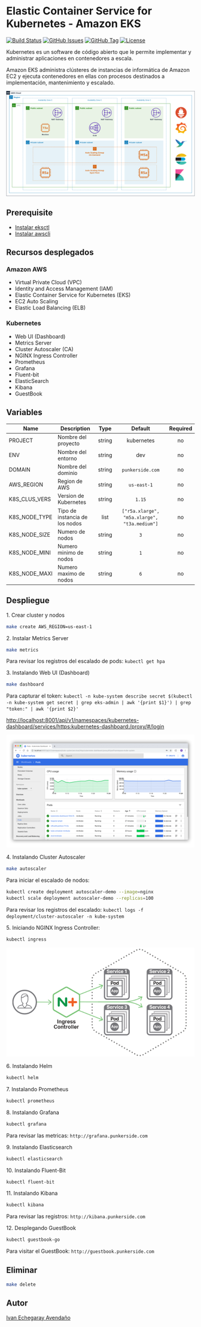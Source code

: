 # Elastic Container Service for Kubernetes - Amazon EKS

[![Build Status](https://travis-ci.org/punkerside/kubernetes-demo.svg?branch=master)](https://travis-ci.org/punkerside/kubernetes-demo)
[![GitHub Issues](https://img.shields.io/github/issues/punkerside/kubernetes-demo.svg)](https://github.com/punkerside/kubernetes-demo/issues)
[![GitHub Tag](https://img.shields.io/github/tag-date/punkerside/kubernetes-demo.svg?style=plastic)](https://github.com/punkerside/kubernetes-demo/tags/)
[![License](https://img.shields.io/badge/License-Apache%202.0-blue.svg)](https://opensource.org/licenses/Apache-2.0)

Kubernetes es un software de código abierto que le permite implementar y administrar aplicaciones en contenedores a escala.

Amazon EKS administra clústeres de instancias de informática de Amazon EC2 y ejecuta contenedores en ellas con procesos destinados a implementación, mantenimiento y escalado.

<p align="center">
  <img src="docs/img/architecture.png">
</p>

## Prerequisite

* [Instalar eksctl](https://eksctl.io/introduction/installation/)
* [Instalar awscli](https://docs.aws.amazon.com/cli/latest/userguide/cli-chap-install.html)

## Recursos desplegados

### Amazon AWS

* Virtual Private Cloud (VPC)
* Identity and Access Management (IAM)
* Elastic Container Service for Kubernetes (EKS)
* EC2 Auto Scaling
* Elastic Load Balancing (ELB)

### Kubernetes

* Web UI (Dashboard)
* Metrics Server
* Cluster Autoscaler (CA)
* NGINX Ingress Controller
* Prometheus
* Grafana
* Fluent-bit
* ElasticSearch
* Kibana
* GuestBook

## Variables

| Name | Description | Type | Default | Required |
|------|-------------|:----:|:-----:|:-----:|
| PROJECT | Nombre del proyecto | string | kubernetes | no |
| ENV | Nombre del entorno | string | dev | no |
| DOMAIN | Nombre del dominio | string | `punkerside.com` | no |
| AWS_REGION | Region de AWS | string | `us-east-1` | no |
| K8S_CLUS_VERS | Version de Kubernetes | string | `1.15` | no |
| K8S_NODE_TYPE | Tipo de instancia de los nodos | list | `["r5a.xlarge", "m5a.xlarge", "t3a.medium"]` | no |
| K8S_NODE_SIZE | Numero de nodos | string | `3` | no |
| K8S_NODE_MINI | Numero minimo de nodos | string | `1` | no |
| K8S_NODE_MAXI | Numero maximo de nodos | string | `6` | no |


## Despliegue

1\. Crear cluster y nodos

```bash
make create AWS_REGION=us-east-1
```

2\. Instalar Metrics Server

```bash
make metrics
```

Para revisar los registros del escalado de pods: ``kubectl get hpa``

3\. Instalando Web UI (Dashboard)

```bash
make dashboard
```

Para capturar el token: ``kubectl -n kube-system describe secret $(kubectl -n kube-system get secret | grep eks-admin | awk '{print $1}') | grep "token:" | awk '{print $2}'``

<a href="http://localhost:8001/api/v1/namespaces/kubernetes-dashboard/services/https:kubernetes-dashboard:/proxy/#/login" target="_blank">http://localhost:8001/api/v1/namespaces/kubernetes-dashboard/services/https:kubernetes-dashboard:/proxy/#/login</a>

<p align="center">
  <img src="docs/img/dashboard.png">
</p>

4\. Instalando Cluster Autoscaler

```bash
make autoscaler
```

Para iniciar el escalado de nodos:

```bash
kubectl create deployment autoscaler-demo --image=nginx
kubectl scale deployment autoscaler-demo --replicas=100
```

Para revisar los registros del escalado: ``kubectl logs -f deployment/cluster-autoscaler -n kube-system``

5\. Iniciando NGINX Ingress Controller:

```bash
kubectl ingress
```

<p align="center">
  <img src="docs/img/ingress.png">
</p>

6\. Instalando Helm

```bash
kubectl helm
```

7\. Instalando Prometheus

```bash
kubectl prometheus
```

8\. Instalando Grafana

```bash
kubectl grafana
```

Para revisar las metricas: ``http://grafana.punkerside.com``

9\. Instalando Elasticsearch

```bash
kubectl elasticsearch
```

10\. Instalando Fluent-Bit

```bash
kubectl fluent-bit
```

11\. Instalando Kibana

```bash
kubectl kibana
```

Para revisar las registros: ``http://kibana.punkerside.com``

12\. Desplegando GuestBook

```bash
kubectl guestbook-go
```

Para visitar el GuestBook: ``http://guestbook.punkerside.com``

## Eliminar

```bash
make delete
```

## Autor

[Ivan Echegaray Avendaño](https://github.com/punkerside/)